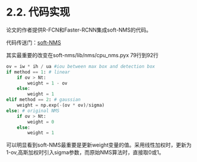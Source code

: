 # 2.2. 代码实现

论文的作者提供R-FCN和Faster-RCNN集成soft-NMS的代码。

代码传送门：[soft-NMS](<https://github.com/bharatsingh430/soft-nms>)

其实最重要的改变在soft-nms/lib/nms/cpu_nms.pyx 79行到92行

```python
ov = iw * ih / ua #iou between max box and detection box
if method == 1: # linear
    if ov > Nt: 
        weight = 1 - ov
    else:
        weight = 1
elif method == 2: # gaussian
    weight = np.exp(-(ov * ov)/sigma)
else: # original NMS
    if ov > Nt: 
        weight = 0
    else:
        weight = 1
```

可以明显看到soft-NMS最重要是更新weight变量的值。采用线性加权时，更新为1-ov,高斯加权时引入sigma参数，而原始NMS算法时，直接取0或1。

